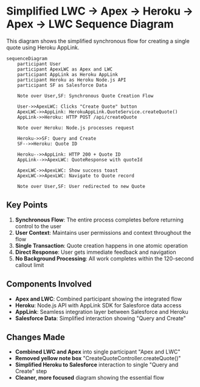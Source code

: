 # Simplified LWC → Apex → Heroku → Apex → LWC Sequence Diagram

This diagram shows the simplified synchronous flow for creating a single quote using Heroku AppLink.

```mermaid
sequenceDiagram
    participant User
    participant ApexLWC as Apex and LWC
    participant AppLink as Heroku AppLink
    participant Heroku as Heroku Node.js API
    participant SF as Salesforce Data

    Note over User,SF: Synchronous Quote Creation Flow
    
    User->>ApexLWC: Clicks "Create Quote" button
    ApexLWC->>AppLink: HerokuAppLink.QuoteService.createQuote()
    AppLink->>Heroku: HTTP POST /api/createQuote
    
    Note over Heroku: Node.js processes request
    
    Heroku->>SF: Query and Create
    SF-->>Heroku: Quote ID
    
    Heroku-->>AppLink: HTTP 200 + Quote ID
    AppLink-->>ApexLWC: QuoteResponse with quoteId
    
    ApexLWC->>ApexLWC: Show success toast
    ApexLWC->>ApexLWC: Navigate to Quote record
    
    Note over User,SF: User redirected to new Quote
```

## Key Points

1. **Synchronous Flow**: The entire process completes before returning control to the user
2. **User Context**: Maintains user permissions and context throughout the flow
3. **Single Transaction**: Quote creation happens in one atomic operation
4. **Direct Response**: User gets immediate feedback and navigation
5. **No Background Processing**: All work completes within the 120-second callout limit

## Components Involved

- **Apex and LWC**: Combined participant showing the integrated flow
- **Heroku**: Node.js API with AppLink SDK for Salesforce data access
- **AppLink**: Seamless integration layer between Salesforce and Heroku
- **Salesforce Data**: Simplified interaction showing "Query and Create"

## Changes Made

- **Combined LWC and Apex** into single participant "Apex and LWC"
- **Removed yellow note box** "CreateQuoteController.createQuote()"
- **Simplified Heroku to Salesforce** interaction to single "Query and Create" step
- **Cleaner, more focused** diagram showing the essential flow
